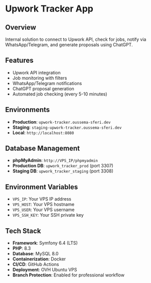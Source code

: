 # Upwork Tracker App

## Overview
Internal solution to connect to Upwork API, check for jobs, notify via WhatsApp/Telegram, and generate proposals using ChatGPT.

## Features
- Upwork API integration
- Job monitoring with filters
- WhatsApp/Telegram notifications
- ChatGPT proposal generation
- Automated job checking (every 5-10 minutes)

## Environments
- **Production**: `upwork-tracker.oussema-sferi.dev`
- **Staging**: `staging-upwork-tracker.oussema-sferi.dev`
- **Local**: `http://localhost:8080`

## Database Management
- **phpMyAdmin**: `http://VPS_IP/phpmyadmin`
- **Production DB**: `upwork_tracker_prod` (port 3307)
- **Staging DB**: `upwork_tracker_staging` (port 3308)

## Environment Variables
- `VPS_IP`: Your VPS IP address
- `VPS_HOST`: Your VPS hostname
- `VPS_USER`: Your VPS username
- `VPS_SSH_KEY`: Your SSH private key

## Tech Stack
- **Framework**: Symfony 6.4 (LTS)
- **PHP**: 8.3
- **Database**: MySQL 8.0
- **Containerization**: Docker
- **CI/CD**: GitHub Actions
- **Deployment**: OVH Ubuntu VPS
- **Branch Protection**: Enabled for professional workflow
